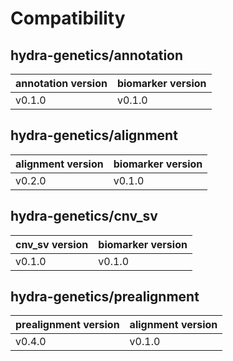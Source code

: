 # Compatibility
## hydra-genetics/annotation

| annotation version | biomarker version |
| --- | --- |
| v0.1.0 | v0.1.0 |

## hydra-genetics/alignment

| alignment version | biomarker version |
| --- | --- |
| v0.2.0 | v0.1.0 |

## hydra-genetics/cnv_sv

| cnv_sv version | biomarker version |
| --- | --- |
| v0.1.0 | v0.1.0 |

## hydra-genetics/prealignment

| prealignment version | alignment version |
| --- | --- |
| v0.4.0 | v0.1.0 |
